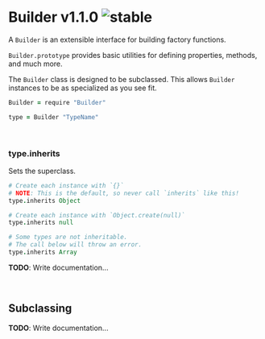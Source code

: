 
# Builder v1.1.0 ![stable](https://img.shields.io/badge/stability-stable-4EBA0F.svg?style=flat)

A `Builder` is an extensible interface for building factory functions.

`Builder.prototype` provides basic utilities for defining properties, methods, and much more.

The `Builder` class is designed to be subclassed.
This allows `Builder` instances to be as specialized as you see fit.

```coffee
Builder = require "Builder"

type = Builder "TypeName"
```

&nbsp;

### type.inherits

Sets the superclass.

```coffee
# Create each instance with `{}`
# NOTE: This is the default, so never call `inherits` like this!
type.inherits Object

# Create each instance with `Object.create(null)`
type.inherits null

# Some types are not inheritable.
# The call below will throw an error.
type.inherits Array
```

**TODO**: Write documentation...

&nbsp;

## Subclassing

**TODO**: Write documentation...
